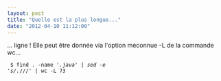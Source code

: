 ```yaml
---
layout: post
title: "Quelle est la plus longue..."
date: "2012-04-10 11:12:00"
---
```

... ligne !  Elle peut être donnée via l'option méconnue -L de la commande wc...  <code><pre>
$ find . -name '*.java' | sed -e 's/.*\///' | wc -L
73
</pre></code>

